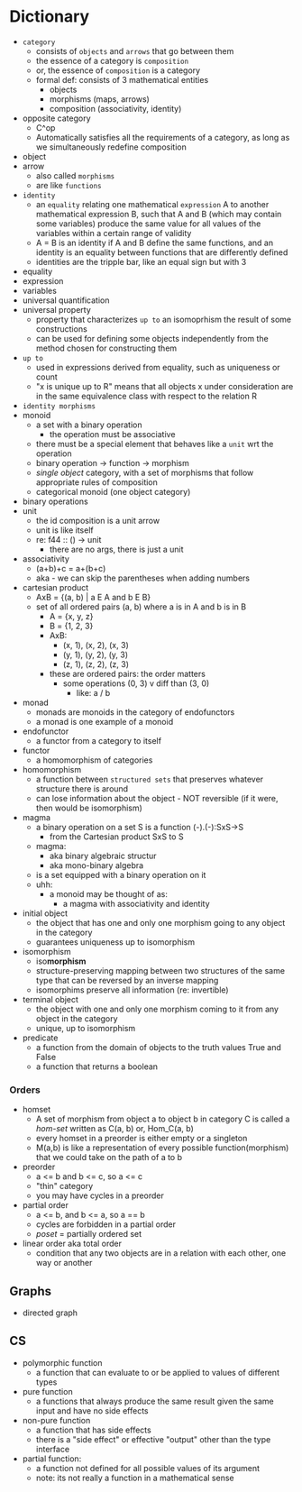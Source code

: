 # Dictionary

- `category`
  - consists of `objects` and `arrows` that go between them
  - the essence of a category is `composition`
  - or, the essence of `composition` is a category
  - formal def: consists of 3 mathematical entities
    - objects
    - morphisms (maps, arrows)
    - composition (associativity, identity)
- opposite category
  - C^op
  - Automatically satisfies all the requirements of a category, as long as we simultaneously redefine composition
- object
- arrow
  - also called `morphisms`
  - are like `functions`
- `identity`
  - an `equality` relating one mathematical `expression` A to another mathematical expression B, such that A and B (which may contain some variables) produce the same value for all values of the variables within a certain range of validity
  - A = B is an identity if A and B define the same functions, and an identity is an equality between functions that are differently defined
  - identities are the tripple bar, like an equal sign but with 3
- equality
- expression
- variables
- universal quantification
- universal property
  - property that characterizes `up to` an isomoprhism the result of some constructions
  - can be used for defining some objects independently from the method chosen for constructing them
- `up to`
  - used in expressions derived from equality, such as uniqueness or count
  - "x is unique up to R" means that all objects x under consideration are in the same equivalence class with respect to the relation R
- `identity morphisms`
- monoid
  - a set with a binary operation
    - the operation must be associative
  - there must be a special element that behaves like a `unit` wrt the operation
  - binary operation -> function -> morphism
  - *single object* category, with a set of morphisms that follow appropriate rules of composition
  - categorical monoid (one object category)
- binary operations
- unit
  - the id composition is a unit arrow
  - unit is like itself
  - re: f44 :: () -> unit
    - there are no args, there is just a unit
- associativity
  - (a+b)+c = a+(b+c)
  - aka - we can skip the parentheses when adding numbers
- cartesian product
  - AxB = {(a, b) | a E A and b E B}
  - set of all ordered pairs (a, b) where a is in A and b is in B
    - A = {x, y, z}
    - B = {1, 2, 3}
    - AxB:
      - (x, 1), (x, 2), (x, 3)
      - (y, 1), (y, 2), (y, 3)
      - (z, 1), (z, 2), (z, 3)
    - these are ordered pairs: the order matters
      - some operations (0, 3) v diff than (3, 0)
        - like: a / b
- monad
  - monads are monoids in the category of endofunctors
  - a monad is one example of a monoid
- endofunctor
  - a functor from a category to itself
- functor
  - a homomorphism of categories
- homomorphism
  - a function between `structured sets` that preserves whatever structure there is around
  - can lose information about the object - NOT reversible (if it were, then would be isomorphism)
- magma
  - a binary operation on a set S is a function (-).(-):SxS->S
    - from the Cartesian product SxS to S
  - magma:
    - aka binary algebraic structur
    - aka mono-binary algebra
  - is a set equipped with a binary operation on it
  - uhh:
    - a monoid may be thought of as:
      - a magma with associativity and identity
- initial object
  - the object that has one and only one morphism going to any object in the category
  - guarantees uniqueness up to isomorphism
- isomorphism
  - iso**morphism**
  - structure-preserving mapping between two structures of the same type that can be reversed by an inverse mapping
  - isomorphims preserve all information (re: invertible)
- terminal object
  - the object with one and only one morphism coming to it from any object in the category
  - unique, up to isomorphism
- predicate
  - a function from the domain of objects to the truth values True and False
  - a function that returns a boolean

### Orders

- homset
  - A set of morphism from object a to object b in category C is called a *hom-set* written as C(a, b) or, Hom_C(a, b)
  - every homset in a preorder is either empty or a singleton
  - M(a,b) is like a representation of every possible function(morphism) that we could take on the path of a to b
- preorder
  - a <= b and b <= c, so a <= c
  - "thin" category
  - you may have cycles in a preorder
- partial order
  - a <= b, and b <= a, so a == b
  - cycles are forbidden in a partial order
  - *poset* = partially ordered set
- linear order aka total order
  - condition that any two objects are in a relation with each other, one way or another

## Graphs

- directed graph

## CS

- polymorphic function
  - a function that can evaluate to or be applied to values of different types
- pure function
  - a functions that always produce the same result given the same input and have no side effects
- non-pure function
  - a function that has side effects
  - there is a "side effect" or effective "output" other than the type interface
- partial function:
  - a function not defined for all possible values of its argument
  - note: its not really a function in a mathematical sense
